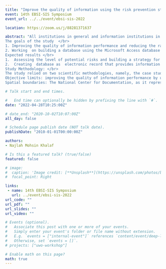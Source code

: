 ```yaml
---
title: "Improve the quality of information using the risk prevention strategy and its procedures in the National Books and Documents Library: an applied study"
event: 14th EBSI-SIS Symposium
event_url: ../../event/ebsi-sis-2022

location: https://zoom.us/j/88281371637

abstract: "All institutions in general and information institutions in particular, seek to improve the quality of information performance. Those institutions represented by the National Library and Documentation House face several risks that require focusing on a strategy to prevent danger and developing the necessary strategies in accordance with the standards of the International Organization for Standardization ISO. This  prompted the researcher to engage in this topic and of what the National Library and Documentation House went through a painful experience and witnessed the destruction of the Iraqi memory, as it was subjected to burning, looting and destruction of most if not all information centers in Iraq. This requires the protection of these institutions, bypassing the theoretical side and working to implement policies and  scientific methods  in this respect.</br>
The goals of the study  </br>
1. Improving the quality of information performance and reducing the rate of counterfeiting, manipulation, theft, fraud, crimes through the application of the risk prevention strategy.</br>
2. Working  on building a database using the Microsoft Access database creation  and management program that includes (tables, forms, reports, queries) and everything related to this strategy  as an electronic record that provides information and statistics for that under  the name of (risk management record).  </br>
Expected results </br>
1.	Assessing the level of potential risks and building a strategy for each risk that provides quality information for the decision maker.  </br>
2.	Creating  database as  electronic record that provides information and statistics for that under  the name of (risk management record).</br>
Study Methodology: </br>
The study relied on two scientific methodologies, namely, the case study approach, and the descriptive analytical approach in identifying and evaluating potential risks.</br>
Objective limits: improving the quality of information performance by using  Risk- prevention strategy and procedures. </br>
Spatial boundaries: The National Center for Documentation, as it represents an invaluable information wealth."

# Talk start and end times.

#   End time can optionally be hidden by prefixing the line with `#`.
date: "2022-04-28T10:25:00Z"

# date_end: "2020-10-02T10:07:00Z"
all_day: false

# Schedule page publish date (NOT talk date).
publishDate: "2010-01-01T00:00:00Z"

authors:
- Najlah Mohsin Khalaf 

# Is this a featured talk? (true/false)
featured: false

# image:
#  caption: 'Image credit: [**Unsplash**](https://unsplash.com/photos/bzdhc5b3Bxs)'
#  focal_point: Right

links:
 - name: 14th EBSI-SIS Symposium
   url: ../event/ebsi-sis-2022
url_code: ""
url_pdf: ""
url_slides: ""
url_video: ""

# Events (optional).
#   Associate this post with one or more of your events.
#   Simply enter your event's folder or file name without extension.
#   E.g. `events = ["internal-event"]` references `content/event/deep-learning/index.md`.
#   Otherwise, set `events = []`.
# projects: ["uwo-workshop"]

# Enable math on this page?
math: true
---
```

